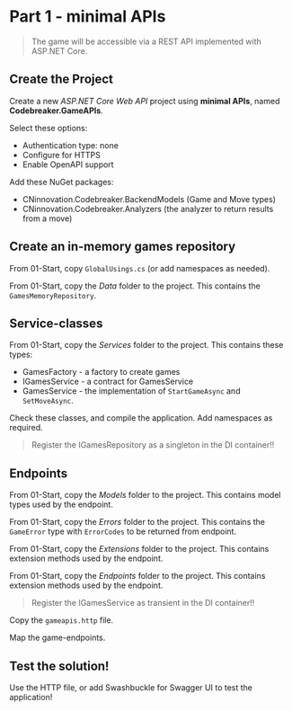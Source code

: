 # Part 1 - minimal APIs

> The game will be accessible via a REST API implemented with ASP.NET Core.

## Create the Project

Create a new *ASP.NET Core Web API* project using **minimal APIs**, named **Codebreaker.GameAPIs**.

Select these options:
- Authentication type: none
- Configure for HTTPS
- Enable OpenAPI support

Add these NuGet packages:
- CNinnovation.Codebreaker.BackendModels (Game and Move types)
- CNinnovation.Codebreaker.Analyzers (the analyzer to return results from a move)

## Create an in-memory games repository

From 01-Start, copy `GlobalUsings.cs` (or add namespaces as needed).

From 01-Start, copy the *Data* folder to the project. This contains the `GamesMemoryRepository`.


## Service-classes 

From 01-Start, copy the *Services* folder to the project. This contains these types:

- GamesFactory - a factory to create games
- IGamesService - a contract for GamesService
- GamesService - the implementation of `StartGameAsync` and `SetMoveAsync`.

Check these classes, and compile the application. Add namespaces as required.

> Register the IGamesRepository as a singleton in the DI container!!

## Endpoints

From 01-Start, copy the *Models* folder to the project. This contains model types used by the endpoint.

From 01-Start, copy the *Errors* folder to the project. This contains the `GameError` type with `ErrorCodes` to be returned from endpoint.

From 01-Start, copy the *Extensions* folder to the project. This contains extension methods used by the endpoint.

From 01-Start, copy the *Endpoints* folder to the project. This contains extension methods used by the endpoint.

> Register the IGamesService as transient in the DI container!!

Copy the `gameapis.http` file.

Map the game-endpoints.

## Test the solution!

Use the HTTP file, or add Swashbuckle for Swagger UI to test the application!
